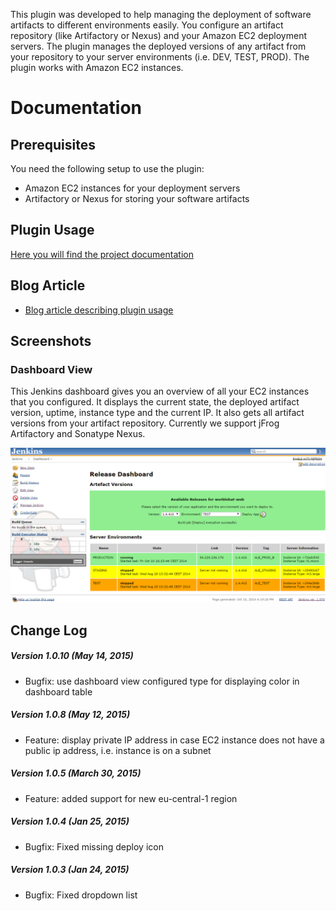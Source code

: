 This plugin was developed to help managing the deployment of software
artifacts to different environments easily. You configure an artifact
repository (like Artifactory or Nexus) and your Amazon EC2 deployment
servers. The plugin manages the deployed versions of any artifact from
your repository to your server environments (i.e. DEV, TEST, PROD). The
plugin works with Amazon EC2 instances.

# Documentation

## Prerequisites

You need the following setup to use the plugin:

-   Amazon EC2 instances for your deployment servers
-   Artifactory or Nexus for storing your software artifacts

## Plugin Usage

[Here you will find the project
documentation](https://github.com/jenkinsci/ec2-deployment-dashboard/blob/master/documentation/README.md)

## Blog Article

-   [Blog article describing plugin
    usage](https://blog.codecentric.de/en/2015/02/jenkins-deployment-dashboard-ec2-environments/)

## Screenshots

### Dashboard View

This Jenkins dashboard gives you an overview of all your EC2 instances
that you configured. It displays the current state, the deployed
artifact version, uptime, instance type and the current IP. It also gets
all artifact versions from your artifact repository. Currently we
support jFrog Artifactory and Sonatype Nexus.

![](docs/images/1-dashboard.png)

## Change Log

##### Version 1.0.10 (May 14, 2015)

-   Bugfix: use dashboard view configured type for displaying color in
    dashboard table

##### Version 1.0.8 (May 12, 2015)

-   Feature: display private IP address in case EC2 instance does not
    have a public ip address, i.e. instance is on a subnet

##### Version 1.0.5 (March 30, 2015)

-   Feature: added support for new eu-central-1 region

##### Version 1.0.4 (Jan 25, 2015)

-   Bugfix: Fixed missing deploy icon

##### Version 1.0.3 (Jan 24, 2015)

-   Bugfix: Fixed dropdown list
